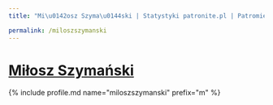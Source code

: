```yaml
---
title: "Mi\u0142osz Szyma\u0144ski | Statystyki patronite.pl | Patromierz"

permalink: /miloszszymanski
---
```


# [Miłosz Szymański](https://patronite.pl/miloszszymanski)

{% include profile.md name="miloszszymanski" prefix="m" %}
